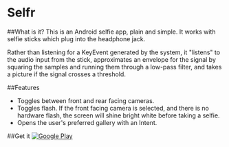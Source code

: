 # Selfr

##What is it?
This is an Android selfie app, plain and simple. It works with selfie sticks which plug into the headphone jack.

Rather than listening for a KeyEvent generated by the system, it "listens" to the audio input from the stick, approximates an envelope for the signal by squaring the samples and running them through a low-pass filter, and takes a picture if the signal crosses a threshold.

##Features
 - Toggles between front and rear facing cameras.
 - Toggles flash. If the front facing camera is selected, and there is no hardware flash, the screen will shine bright white before taking a selfie.
 - Opens the user's preferred gallery with an Intent.

##Get it
[![Google Play](http://www.android.com/images/brand/android_app_on_play_large.png)](https://play.google.com/store/apps/details?id=com.gelakinetic.selfr)
